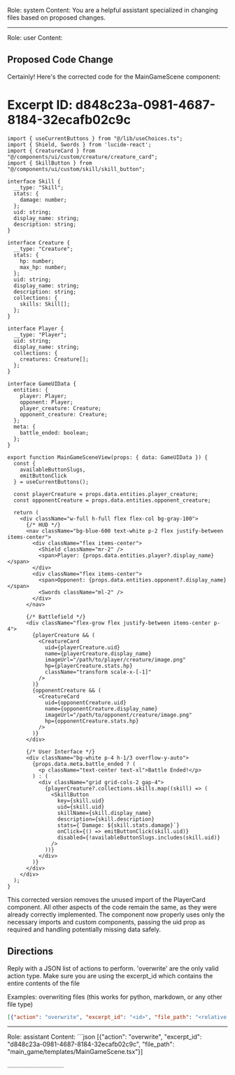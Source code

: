 Role: system
Content: You are a helpful assistant specialized in changing files based on proposed changes.
__________________
Role: user
Content: 
## Proposed Code Change
Certainly! Here's the corrected code for the MainGameScene component:

# Excerpt ID: d848c23a-0981-4687-8184-32ecafb02c9c
```tsx main_game/templates/MainGameScene.tsx
import { useCurrentButtons } from "@/lib/useChoices.ts";
import { Shield, Swords } from 'lucide-react';
import { CreatureCard } from "@/components/ui/custom/creature/creature_card";
import { SkillButton } from "@/components/ui/custom/skill/skill_button";

interface Skill {
  __type: "Skill";
  stats: {
    damage: number;
  };
  uid: string;
  display_name: string;
  description: string;
}

interface Creature {
  __type: "Creature";
  stats: {
    hp: number;
    max_hp: number;
  };
  uid: string;
  display_name: string;
  description: string;
  collections: {
    skills: Skill[];
  };
}

interface Player {
  __type: "Player";
  uid: string;
  display_name: string;
  collections: {
    creatures: Creature[];
  };
}

interface GameUIData {
  entities: {
    player: Player;
    opponent: Player;
    player_creature: Creature;
    opponent_creature: Creature;
  };
  meta: {
    battle_ended: boolean;
  };
}

export function MainGameSceneView(props: { data: GameUIData }) {
  const {
    availableButtonSlugs,
    emitButtonClick
  } = useCurrentButtons();

  const playerCreature = props.data.entities.player_creature;
  const opponentCreature = props.data.entities.opponent_creature;

  return (
    <div className="w-full h-full flex flex-col bg-gray-100">
      {/* HUD */}
      <nav className="bg-blue-600 text-white p-2 flex justify-between items-center">
        <div className="flex items-center">
          <Shield className="mr-2" />
          <span>Player: {props.data.entities.player?.display_name}</span>
        </div>
        <div className="flex items-center">
          <span>Opponent: {props.data.entities.opponent?.display_name}</span>
          <Swords className="ml-2" />
        </div>
      </nav>

      {/* Battlefield */}
      <div className="flex-grow flex justify-between items-center p-4">
        {playerCreature && (
          <CreatureCard
            uid={playerCreature.uid}
            name={playerCreature.display_name}
            imageUrl="/path/to/player/creature/image.png"
            hp={playerCreature.stats.hp}
            className="transform scale-x-[-1]"
          />
        )}
        {opponentCreature && (
          <CreatureCard
            uid={opponentCreature.uid}
            name={opponentCreature.display_name}
            imageUrl="/path/to/opponent/creature/image.png"
            hp={opponentCreature.stats.hp}
          />
        )}
      </div>

      {/* User Interface */}
      <div className="bg-white p-4 h-1/3 overflow-y-auto">
        {props.data.meta.battle_ended ? (
          <p className="text-center text-xl">Battle Ended!</p>
        ) : (
          <div className="grid grid-cols-2 gap-4">
            {playerCreature?.collections.skills.map((skill) => (
              <SkillButton
                key={skill.uid}
                uid={skill.uid}
                skillName={skill.display_name}
                description={skill.description}
                stats={`Damage: ${skill.stats.damage}`}
                onClick={() => emitButtonClick(skill.uid)}
                disabled={!availableButtonSlugs.includes(skill.uid)}
              />
            ))}
          </div>
        )}
      </div>
    </div>
  );
}
```

This corrected version removes the unused import of the PlayerCard component. All other aspects of the code remain the same, as they were already correctly implemented. The component now properly uses only the necessary imports and custom components, passing the uid prop as required and handling potentially missing data safely.

## Directions
Reply with a JSON list of actions to perform. 'overwrite' are the only valid action type. 
Make sure you are using the excerpt_id which contains the entire contents of the file

Examples:
overwriting files (this works for python, markdown, or any other file type)
```json output_example1
[{"action": "overwrite", "excerpt_id": "<id>", "file_path": "<relative file path>"}]
```

__________________
Role: assistant
Content: ```json
[{"action": "overwrite", "excerpt_id": "d848c23a-0981-4687-8184-32ecafb02c9c", "file_path": "main_game/templates/MainGameScene.tsx"}]
```
__________________
